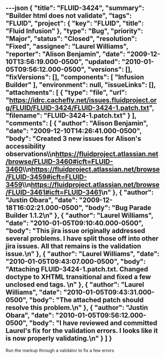 ---json
{
  "title": "FLUID-3424",
  "summary": "Builder html does not validate",
  "tags": "FLUID",
  "project": {
    "key": "FLUID",
    "title": "Fluid Infusion"
  },
  "type": "Bug",
  "priority": "Major",
  "status": "Closed",
  "resolution": "Fixed",
  "assignee": "Laurel Williams",
  "reporter": "Alison Benjamin",
  "date": "2009-12-10T13:56:19.000-0500",
  "updated": "2010-01-05T09:56:12.000-0500",
  "versions": [],
  "fixVersions": [],
  "components": [
    "Infusion Builder"
  ],
  "environment": null,
  "issueLinks": [],
  "attachments": [
    {
      "type": "file",
      "url": "https://idrc.cachefly.net/issues.fluidproject.org/FLUID/FLUID-3424/FLUID-3424-1.patch.txt",
      "filename": "FLUID-3424-1.patch.txt"
    }
  ],
  "comments": [
    {
      "author": "Alison Benjamin",
      "date": "2009-12-10T14:26:41.000-0500",
      "body": "Created 3 new issues for Alison's accessibility observations\\\n<https://fluidproject.atlassian.net/browse/FLUID-3460#icft=FLUID-3460>\\\n<https://fluidproject.atlassian.net/browse/FLUID-3459#icft=FLUID-3459>\\\n<https://fluidproject.atlassian.net/browse/FLUID-3461#icft=FLUID-3461>\n"
    },
    {
      "author": "Justin Obara",
      "date": "2009-12-18T16:02:21.000-0500",
      "body": "Bug Parade Builder 1.1.2\n"
    },
    {
      "author": "Laurel Williams",
      "date": "2010-01-05T09:10:40.000-0500",
      "body": "This jira issue originally addressed several problems. I have split those off into other jira issues. All that remains is the validation issue.\n"
    },
    {
      "author": "Laurel Williams",
      "date": "2010-01-05T09:43:07.000-0500",
      "body": "Attaching FLUID-3424-1.patch.txt. Changed doctype to XHTML transitional and fixed a few unclosed end tags.&#x20;\n"
    },
    {
      "author": "Laurel Williams",
      "date": "2010-01-05T09:43:31.000-0500",
      "body": "The attached patch should resolve this problem.\n"
    },
    {
      "author": "Justin Obara",
      "date": "2010-01-05T09:56:12.000-0500",
      "body": "I have reviewed and committed Laurel's fix for the validation errors. I looks like it is now properly validating.\n"
    }
  ]
}
---
Run the markup through a validator to fix a few errors

        
